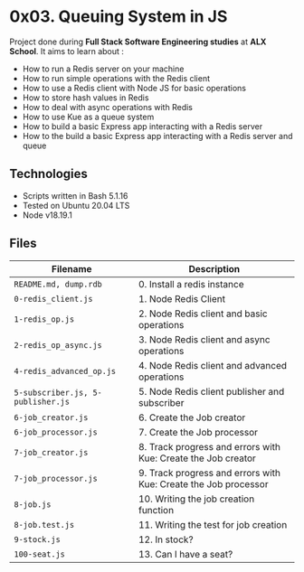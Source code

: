 # 0x03. Queuing System in JS
Project done during **Full Stack Software Engineering studies** at **ALX School**. It aims to learn about :
- How to run a Redis server on your machine
- How to run simple operations with the Redis client
- How to use a Redis client with Node JS for basic operations
- How to store hash values in Redis
- How to deal with async operations with Redis
- How to use Kue as a queue system
- How to build a basic Express app interacting with a Redis server
- How to the build a basic Express app interacting with a Redis server and queue

## Technologies
* Scripts written in Bash 5.1.16
* Tested on Ubuntu 20.04 LTS
* Node v18.19.1

## Files

| Filename | Description |
| -------- | ----------- |
| `README.md, dump.rdb` | 0. Install a redis instance |
| `0-redis_client.js` | 1. Node Redis Client |
| `1-redis_op.js` | 2. Node Redis client and basic operations |
| `2-redis_op_async.js` | 3. Node Redis client and async operations |
| `4-redis_advanced_op.js` | 4. Node Redis client and advanced operations |
| `5-subscriber.js, 5-publisher.js` | 5. Node Redis client publisher and subscriber |
| `6-job_creator.js` | 6. Create the Job creator |
| `6-job_processor.js` | 7. Create the Job processor |
| `7-job_creator.js` | 8. Track progress and errors with Kue: Create the Job creator |
| `7-job_processor.js` | 9. Track progress and errors with Kue: Create the Job processor |
| `8-job.js` | 10. Writing the job creation function |
| `8-job.test.js` | 11. Writing the test for job creation |
| `9-stock.js` |  12. In stock? |
| `100-seat.js` |  13. Can I have a seat?  |
